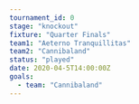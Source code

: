 ```yaml
---
tournament_id: 0
stage: "knockout"
fixture: "Quarter Finals"
team1: "Aeterno Tranquillitas"
team2: "Cannibaland"
status: "played"
date: 2020-04-5T14:00:00Z
goals:
  - team: "Cannibaland"
---
```

